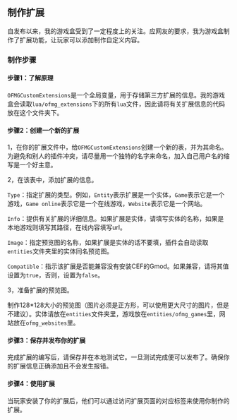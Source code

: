 ## 制作扩展

自发布以来，我的游戏盒受到了一定程度上的关注。应网友的要求，我为游戏盒制作了扩展功能，让玩家可以添加制作自定义内容。

### 制作步骤

#### 步骤1：了解原理

`OFMGCustomExtensions`是一个全局变量，用于存储第三方扩展的信息。我的游戏盒会读取`lua/ofmg_extensions`下的所有`lua`文件，因此请将有关扩展信息的代码放在这个文件夹下。

#### 步骤2：创建一个新的扩展

1，在你的扩展文件中，给`OFMGCustomExtensions`创建一个新的表，并为其命名。为避免和别人的插件冲突，请尽量用一个独特的名字来命名，加入自己用户名的缩写是一个好主意。

2，在该表中，添加扩展的信息。

`Type`：指定扩展的类型。例如，`Entity`表示扩展是一个实体，`Game`表示它是一个游戏，`Game online`表示它是一个在线游戏，`Website`表示它是一个网站。

`Info`：提供有关扩展的详细信息。如果扩展是实体，请填写实体的名称，如果是本地游戏则填写其路径，在线内容填写url。

`Image`：指定预览图的名称，如果扩展是实体的话不要填，插件会自动读取`entities`文件夹里的实体同名预览图。

`Compatible`：指示该扩展是否能兼容没有安装CEF的Gmod。如果兼容，请将其值设置为`true`，否则，设置为`false`。

3，准备扩展的预览图。

制作128*128大小的预览图（图片必须是正方形，可以使用更大尺寸的图片，但是不建议）。实体请放在`entities`文件夹里，游戏放在`entities/ofmg_games`里，网站放在`ofmg_websites`里。

#### 步骤3：保存并发布你的扩展

完成扩展的编写后，请保存并在本地测试它。一旦测试完成便可以发布了。确保你的扩展信息正确添加且不会发生报错。

#### 步骤4：使用扩展

当玩家安装了你的扩展后，他们可以通过访问扩展页面的对应标签来使用你制作的扩展。
